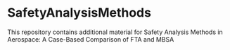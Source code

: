 # SafetyAnalysisMethods
This repository contains additional material for Safety Analysis Methods in Aerospace: A Case-Based Comparison of FTA and MBSA
